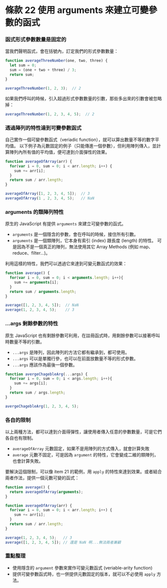 # 條款 22 使用 arguments 來建立可變參數的函式

### 函式形式參數數量是固定的
當我們聲明函式，會在括號內，訂定我們的形式參數數量：
```javascript
function averageThreeNumber(one, two, three) {
  let sum = 0;
  sum = (one + two + three) / 3;
  return sum;
}

averageThreeNumber(1, 2, 3);  // 2
```
如果我們呼叫的時候，引入超過形式參數數量的引數，那些多出來的引數會被忽略掉：

```javascript
averageThreeNumber(1, 2, 3, 4, 5);  // 2
```
### 透過陣列的特性達到可變參數函式
自己實作一個可變參數函式（veriadic function），就可以算出數量不等的數字平均值。
以下例子為元數固定的例子（只能傳進一個參數），但利用陣列傳入，並計算陣列內所有值的平均值，便可達到介面彈性的效果。

```javascript
function averageOfArray(arr) {
  for(var i = 0, sum = 0; i < arr.length; i++) {
    sum += arr[i];
  }
  return sum / arr.length;
}

averageOfArray([1, 2, 3, 4, 5]);  // 3
averageOfArray(1 , 2, 3, 4, 5);   // NaN
```
### arguments 的類陣列特性

原生的 JavaScript 有提供 `arguments` 來建立可變參數的函式。
- `arguments` 是一個隱含的參數，會在呼叫的時候，接住所有引數。
- `arguments` 是一個類陣列，它本身有索引 (index) 跟長度 (length) 的特性。
  可是因為不是一個真正的陣列，無法使用其它 Array Methods (例如 map、reduce、filter...)。

利用這樣的特性，我們可以透過它來達到可變元數函式的效果：

```javascript
function average() {
  for(var i = 0, sum = 0; i < arguments.length; i++){
    sum += arguments[i];        
  }
  return sum / arguments.length;
}

average([1, 2, 3, 4, 5]);  // NaN
average(1, 2, 3, 4, 5);    // 3
```
### ...args 剩餘參數的特性

原生 JavaScript 也有剩餘參數可利用，在註冊函式時，用剩餘參數可以接著呼叫時數量不等的引數。
- `...args` 是陣列，因此陣列的方法它都有繼承到，都可使用。
- `...args` 可以是單獨行參，也可以在前面放數量不等的形式參數。
- `...args` 應該作為最後一個參數。

```javascript
function avergeChagebleArg(...args) {
  for(var i = 0, sum = 0; i < args.length; i++){
    sum += args[i];        
  }
  return sum / args.length;
}

avergeChagebleArg(1, 2, 3, 4, 5);
```

### 各自的限制

以上兩種方法，都可以達到介面得彈性，讓使用者傳入任意的參數數量，可是它們各自也有限制。
- `averageOfArray` 元數固定，如果不是用陣列的方式傳入，就會計算失敗
- `average` 元數不固定，可是因為 `argument` 的特性，它會變成二維的類陣列，也會計算失敗。

要解決這個限制，可以像 item 21 的範例，用 `apply` 的特性來達到效果。或者結合兩者作法，提供一個元數可變的函式：

```javascript
function average() {
  return averageOfArray(arguments);
}

function averageOfArray(arr) {
  for(var i = 0, sum = 0; i < arr.length; i++) {
    sum += arr[i];
  }
  return sum / arr.length;
}

average(1, 2, 3, 4, 5);   // 3
average([1, 2, 3, 4, 5]); // 還是 NaN 啊...無法兩者兼顧
```
### 重點整理
- 使用隱含的 `argument` 參數來實作可變元數函式 (veriable-arity function)
- 提供可變參數函式時，也一併提供元數固定的版本，就可以不必使用 `apply` 方法。

